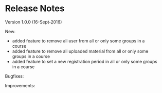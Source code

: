 Release Notes
=============

Version 1.0.0 (16-Sept-2016)

New:
* added feature to remove all user from all or only some groups in a course
* added feature to remove all uploaded material from all or only some groups in a course
* added feature to set a new registration period in all or only some groups in a course

Bugfixes:

Improvements: